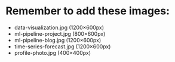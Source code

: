# Remember to add these images:

- data-visualization.jpg (1200×600px)
- ml-pipeline-project.jpg (800×600px)
- ml-pipeline-blog.jpg (1200×600px)
- time-series-forecast.jpg (1200×600px)
- profile-photo.jpg (400×400px)
